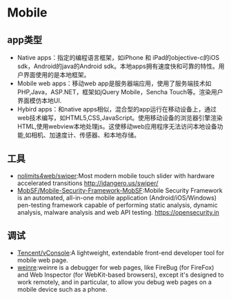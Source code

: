 # Mobile

## app类型

* Native apps：指定的编程语言框架，如iPhone 和 iPad的objective-c的iOS sdk，Android的java的Android sdk。本地apps拥有速度快和可靠的特性。用户界面使用的是本地框架。
* Mobile web apps：移动web app是服务器端应用，使用了服务端技术如PHP,Java，ASP.NET，框架如jQuery Mobile，Sencha Touch等。渲染用户界面模仿本地UI.
* Hybird apps：和native apps相似，混合型的app运行在移动设备上，通过web技术编写，如HTML5,CSS,JavaScript。使用移动设备的浏览器引擎渲染HTML,使用webview本地处理js。这使移动web应用程序无法访问本地设备功能,如相机、加速度计、传感器、和本地存储。

## 工具

* [nolimits4web/swiper](https://github.com/nolimits4web/swiper):Most modern mobile touch slider with hardware accelerated transitions http://idangero.us/swiper/
* [MobSF/Mobile-Security-Framework-MobSF](https://github.com/MobSF/Mobile-Security-Framework-MobSF):Mobile Security Framework is an automated, all-in-one mobile application (Android/iOS/Windows) pen-testing framework capable of performing static analysis, dynamic analysis, malware analysis and web API testing. https://opensecurity.in

## 调试

* [Tencent/vConsole](https://github.com/Tencent/vConsole):A lightweight, extendable front-end developer tool for mobile web page.
* [weinre](https://people.apache.org/~pmuellr/weinre/docs/latest/Home.html):weinre is a debugger for web pages, like FireBug (for FireFox) and Web Inspector (for WebKit-based browsers), except it's designed to work remotely, and in particular, to allow you debug web pages on a mobile device such as a phone.
